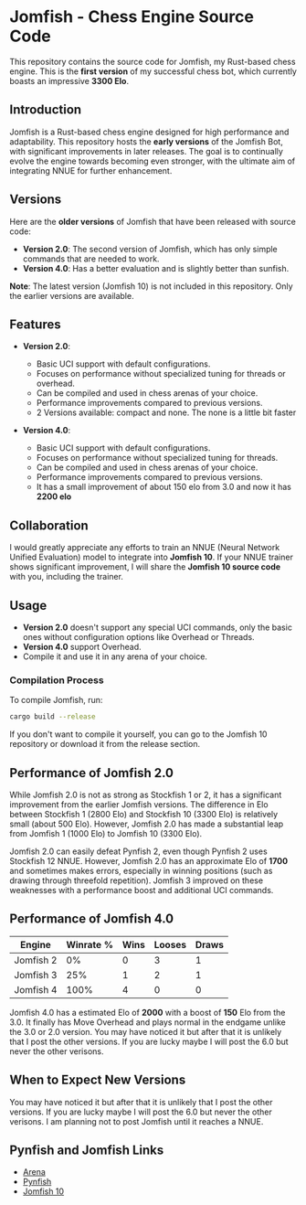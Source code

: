 # Jomfish - Chess Engine Source Code

This repository contains the source code for Jomfish, my Rust-based chess engine. This is the **first version** of my successful chess bot, which currently boasts an impressive **3300 Elo**.

## Introduction

Jomfish is a Rust-based chess engine designed for high performance and adaptability. This repository hosts the **early versions** of the Jomfish Bot, with significant improvements in later releases. The goal is to continually evolve the engine towards becoming even stronger, with the ultimate aim of integrating NNUE for further enhancement.

## Versions

Here are the **older versions** of Jomfish that have been released with source code:

- **Version 2.0**: The second version of Jomfish, which has only simple commands that are needed to work.
- **Version 4.0**: Has a better evaluation and is slightly better than sunfish.

**Note**: The latest version (Jomfish 10) is not included in this repository. Only the earlier versions are available.

## Features

- **Version 2.0**: 
  - Basic UCI support with default configurations.
  - Focuses on performance without specialized tuning for threads or overhead.
  - Can be compiled and used in chess arenas of your choice.
  - Performance improvements compared to previous versions.
  - 2 Versions available: compact and none. The none is a little bit faster
 
- **Version 4.0**: 
  - Basic UCI support with default configurations.
  - Focuses on performance without specialized tuning for threads.
  - Can be compiled and used in chess arenas of your choice.
  - Performance improvements compared to previous versions.
  - It has a small improvement of about 150 elo from 3.0 and now it has **2200 elo**

## Collaboration

I would greatly appreciate any efforts to train an NNUE (Neural Network Unified Evaluation) model to integrate into **Jomfish 10**. If your NNUE trainer shows significant improvement, I will share the **Jomfish 10 source code** with you, including the trainer.

## Usage

- **Version 2.0** doesn't support any special UCI commands, only the basic ones without configuration options like Overhead or Threads.
- **Version 4.0** support Overhead. 
- Compile it and use it in any arena of your choice.

### Compilation Process

To compile Jomfish, run:
```bash
cargo build --release
```
If you don't want to compile it yourself, you can go to the Jomfish 10 repository or download it from the release section.

## Performance of Jomfish 2.0

While Jomfish 2.0 is not as strong as Stockfish 1 or 2, it has a significant improvement from the earlier Jomfish versions. The difference in Elo between Stockfish 1 (2800 Elo) and Stockfish 10 (3300 Elo) is relatively small (about 500 Elo). However, Jomfish 2.0 has made a substantial leap from Jomfish 1 (1000 Elo) to Jomfish 10 (3300 Elo).

Jomfish 2.0 can easily defeat Pynfish 2, even though Pynfish 2 uses Stockfish 12 NNUE. However, Jomfish 2.0 has an approximate Elo of **1700** and sometimes makes errors, especially in winning positions (such as drawing through threefold repetition). Jomfish 3 improved on these weaknesses with a performance boost and additional UCI commands.

## Performance of Jomfish 4.0

| Engine          | Winrate % | Wins     | Looses   | Draws    |
|-----------------|-----------|----------|----------|----------|
| Jomfish 2       | 0%        | 0        | 3        | 1        |
| Jomfish 3       | 25%       | 1        | 2        | 1        |
| Jomfish 4       | 100%      | 4        | 0        | 0        |

Jomfish 4.0 has a estimated Elo of **2000** with a boost of **150** Elo from the 3.0. It finally has Move Overhead and plays normal in the endgame unlike the 3.0 or 2.0 version. You may have noticed it but after that it is unlikely that I post the other versions. If you are lucky maybe I will post the 6.0 but never the other verisons.


## When to Expect New Versions

You may have noticed it but after that it is unlikely that I post the other versions. If you are lucky maybe I will post the 6.0 but never the other verisons. I am planning not to post Jomfish until it reaches a NNUE.

## Pynfish and Jomfish Links

- [Arena](https://github.com/github-jimjim/Arenmy)
- [Pynfish](https://github.com/github-jimjim/Pynfish)
- [Jomfish 10](https://github.com/github-jimjim/jomfish)
